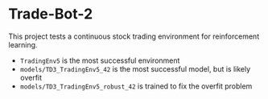 # Trade-Bot-2

This project tests a continuous stock trading environment for reinforcement learning.

 - `TradingEnv5` is the most successful environment
 - `models/TD3_TradingEnv5_42` is the most successful model, but is likely overfit
 - `models/TD3_TradingEnv5_robust_42` is trained to fix the overfit problem
 
 
   